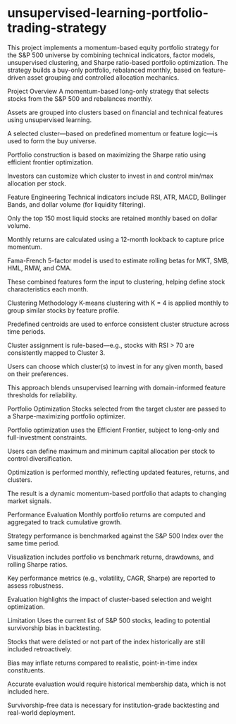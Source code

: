 # unsupervised-learning-portfolio-trading-strategy
This project implements a momentum-based equity portfolio strategy for the S&P 500 universe by combining technical indicators, factor models, unsupervised clustering, and Sharpe ratio-based portfolio optimization. The strategy builds a buy-only portfolio, rebalanced monthly, based on feature-driven asset grouping and controlled allocation mechanics.

Project Overview
A momentum-based long-only strategy that selects stocks from the S&P 500 and rebalances monthly.

Assets are grouped into clusters based on financial and technical features using unsupervised learning.

A selected cluster—based on predefined momentum or feature logic—is used to form the buy universe.

Portfolio construction is based on maximizing the Sharpe ratio using efficient frontier optimization.

Investors can customize which cluster to invest in and control min/max allocation per stock.

Feature Engineering
Technical indicators include RSI, ATR, MACD, Bollinger Bands, and dollar volume (for liquidity filtering).

Only the top 150 most liquid stocks are retained monthly based on dollar volume.

Monthly returns are calculated using a 12-month lookback to capture price momentum.

Fama-French 5-factor model is used to estimate rolling betas for MKT, SMB, HML, RMW, and CMA.

These combined features form the input to clustering, helping define stock characteristics each month.

Clustering Methodology
K-means clustering with K = 4 is applied monthly to group similar stocks by feature profile.

Predefined centroids are used to enforce consistent cluster structure across time periods.

Cluster assignment is rule-based—e.g., stocks with RSI > 70 are consistently mapped to Cluster 3.

Users can choose which cluster(s) to invest in for any given month, based on their preferences.

This approach blends unsupervised learning with domain-informed feature thresholds for reliability.

Portfolio Optimization
Stocks selected from the target cluster are passed to a Sharpe-maximizing portfolio optimizer.

Portfolio optimization uses the Efficient Frontier, subject to long-only and full-investment constraints.

Users can define maximum and minimum capital allocation per stock to control diversification.

Optimization is performed monthly, reflecting updated features, returns, and clusters.

The result is a dynamic momentum-based portfolio that adapts to changing market signals.

Performance Evaluation
Monthly portfolio returns are computed and aggregated to track cumulative growth.

Strategy performance is benchmarked against the S&P 500 Index over the same time period.

Visualization includes portfolio vs benchmark returns, drawdowns, and rolling Sharpe ratios.

Key performance metrics (e.g., volatility, CAGR, Sharpe) are reported to assess robustness.

Evaluation highlights the impact of cluster-based selection and weight optimization.

Limitation
Uses the current list of S&P 500 stocks, leading to potential survivorship bias in backtesting.

Stocks that were delisted or not part of the index historically are still included retroactively.

Bias may inflate returns compared to realistic, point-in-time index constituents.

Accurate evaluation would require historical membership data, which is not included here.

Survivorship-free data is necessary for institution-grade backtesting and real-world deployment.
